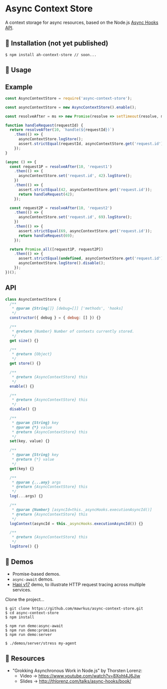 # Async Context Store

A context storage for async resources, based on the Node.js [Async Hooks API](https://nodejs.org/api/async_hooks.html).

## 🔗 Installation (not yet published)

```shell
$ npm install ah-context-store // soon...
```

## 🔗 Usage

## Example

```javascript
const AsyncContextStore = require('async-context-store');

const asyncContextStore = new AsyncContextStore().enable();

const resolveAfter = ms => new Promise(resolve => setTimeout(resolve, ms));

function handleRequest(requestId) {
  return resolveAfter(10, `handle(${requestId})`)
    .then(() => {
      asyncContextStore.logStore();
      assert.strictEqual(requestId, asyncContextStore.get('request.id'));
    });
}

(async () => {
  const request1P = resolveAfter(10, 'request1')
    .then(() => {
      asyncContextStore.set('request.id', 42).logStore();
    })
    .then(() => {
      assert.strictEqual(42, asyncContextStore.get('request.id'));
      return handleRequest(42);
    });

  const request2P = resolveAfter(10, 'request2')
    .then(() => {
      asyncContextStore.set('request.id', 69).logStore();
    })
    .then(() => {
      assert.strictEqual(69, asyncContextStore.get('request.id'));
      return handleRequest(69);
    });

  return Promise.all([request1P, request2P])
    .then(() => {
      assert.strictEqual(undefined, asyncContextStore.get('request.id'));
      asyncContextStore.logStore().disable();
    });
})();
```

## API

```javascript
class AsyncContextStore {
  /**
   * @param {String[]} [debug=[]] ['methods', 'hooks]
   */
  constructor({ debug } = { debug: [] }) {}

  /**
   * @return {Number} Number of contexts currently stored.
   */
  get size() {}

  /**
   * @return {Object}
   */
  get store() {}

  /**
   * @return {AsyncContextStore} this
   */
  enable() {}

  /**
   * @return {AsyncContextStore} this
   */
  disable() {}

  /**
   * @param {String} key
   * @param {*} value
   * @return {AsyncContextStore} this
   */
  set(key, value) {}

  /**
   * @param {String} key
   * @return {*} value
   */
  get(key) {}

  /**
   * @param {...any} args
   * @return {AsyncContextStore} this
   */
  log(...args) {}

  /**
   * @param {Number} [asyncId=this._asyncHooks.executionAsyncId()]
   * @return {AsyncContextStore} this
   */
  logContext(asyncId = this._asyncHooks.executionAsyncId()) {}

  /**
   * @return {AsyncContextStore} this
   */
  logStore() {}
```

## 🔗 Demos

- Promise-based demos.
- `async-await` demos.
- [Hapi v17](https://hapijs.com/api/17.7.0) demo, to illustrate HTTP request tracing across multiple services.

Clone the project...

```shell
$ git clone https://github.com/mawrkus/async-context-store.git
$ cd async-context-store
$ npm install

$ npm run demo:async-await
$ npm run demo:promises
$ npm run demo:server

$ ./demos/server/stress my-agent
```

## 🔗 Resources

- "Grokking Asynchronous Work in Node.js" by Thorsten Lorenz:
  + Video -> https://www.youtube.com/watch?v=8Xoht4J6Jjw
  + Slides -> http://thlorenz.com/talks/async-hooks/book/

